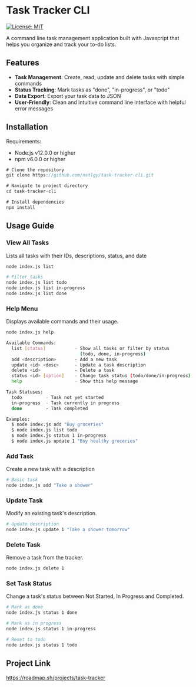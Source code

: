 # Task Tracker CLI

[![License: MIT](https://img.shields.io/badge/License-MIT-yellow.svg)](https://opensource.org/licenses/MIT)

A command line task management application built with Javascript that helps you organize and track your to-do lists.

## Features

- **Task Management**: Create, read, update and delete tasks with simple commands
- **Status Tracking**: Mark tasks as "done", "in-progress", or "todo"
- **Data Export**: Export your task data to JSON
- **User-Friendly**: Clean and intuitive command line interface with helpful error messages

## Installation

Requirements:

- Node.js v12.0.0 or higher
- npm v6.0.0 or higher

```javascript
# Clone the repository
git clone https://github.com/nstlgy/task-tracker-cli.git

# Navigate to project directory
cd task-tracker-cli

# Install dependencies
npm install
```

## Usage Guide

### View All Tasks

Lists all tasks with their IDs, descriptions, status, and date

```bash
node index.js list

# Filter tasks
node index.js list todo
node index.js list in-progress
node index.js list done
```

### Help Menu

Displays available commands and their usage.

```bash
node index.js help

Available Commands:
  list [status]           - Show all tasks or filter by status
                            (todo, done, in-progress)
  add <description>       - Add a new task
  update <id> <desc>      - Update a task description
  delete <id>             - Delete a task
  status <id> [option]    - Change task status (todo/done/in-progress)
  help                    - Show this help message

Task Statuses:
  todo         - Task not yet started
  in-progress  - Task currently in progress
  done         - Task completed

Examples:
  $ node index.js add "Buy groceries"
  $ node index.js list todo
  $ node index.js status 1 in-progress
  $ node index.js update 1 "Buy healthy groceries"

```

### Add Task

Create a new task with a description

```bash
# Basic task
node index.js add "Take a shower"
```

### Update Task

Modify an existing task's description.

```bash
# Update description
node index.js update 1 "Take a shower tomorrow"
```

### Delete Task

Remove a task from the tracker.

```bash
node index.js delete 1
```

### Set Task Status

Change a task's status between Not Started, In Progress and Completed.

```bash
# Mark as done
node index.js status 1 done

# Mark as in progress
node index.js status 1 in-progress

# Reset to todo
node index.js status 1 todo
```

## Project Link

https://roadmap.sh/projects/task-tracker
